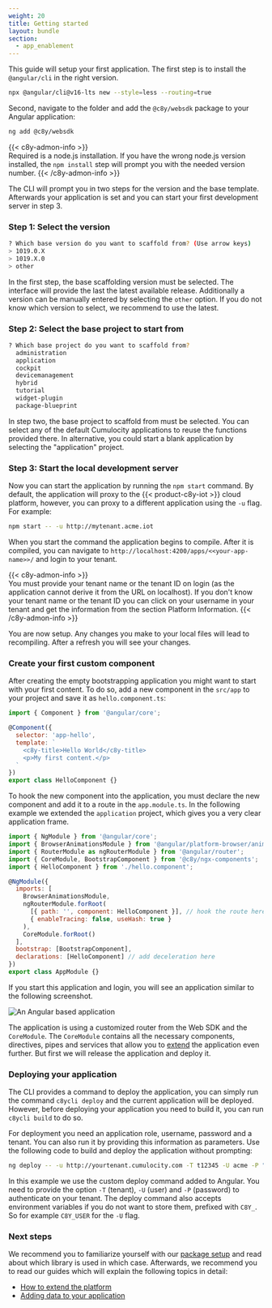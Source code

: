 ```yaml
---
weight: 20
title: Getting started
layout: bundle
section:
  - app_enablement
---
```


This guide will setup your first application. The first step is to install the `@angular/cli` in the right version.


```bash
npx @angular/cli@v16-lts new --style=less --routing=true
```

Second, navigate to the folder and add the `@c8y/websdk` package to your Angular application:

```bash
ng add @c8y/websdk
```


{{< c8y-admon-info >}}  
Required is a node.js installation. If you have the wrong node.js version installed, the `npm install` step will prompt you with the needed version number.
{{< /c8y-admon-info >}}

The CLI will prompt you in two steps for the version and the base template. Afterwards your application is set and you can start your first development server in step 3.

### Step 1: Select the version

```bash
? Which base version do you want to scaffold from? (Use arrow keys)
> 1019.0.X
> 1019.X.0
> other
```

In the first step, the base scaffolding version must be selected. The interface will provide the
last the latest available release. Additionally a version can be manually entered by selecting the
`other` option. If you do not know which version to select, we recommend to use the latest.

### Step 2: Select the base project to start from

```bash
? Which base project do you want to scaffold from?
  administration
  application
  cockpit
  devicemanagement
  hybrid
  tutorial
  widget-plugin
  package-blueprint
```

In step two, the base project to scaffold from must be selected. You can select any of the default
Cumulocity applications to reuse the functions provided there. In alternative, you could start a
blank application by selecting the "application" project.

### Step 3: Start the local development server

Now you can start the application by running the `npm start` command. By default, the
application will proxy to the {{< product-c8y-iot >}} cloud platform, however, you can proxy to a different
application using the `-u` flag. For example:

```bash
npm start -- -u http://mytenant.acme.iot
```

When you start the command the application begins to compile. After it is compiled, you can navigate to
`http://localhost:4200/apps/<<your-app-name>>/` and login to your tenant.

{{< c8y-admon-info >}}  
You must provide your tenant name or the tenant ID on login (as the application cannot derive it from the URL on localhost). If you don't know your tenant name or the tenant ID you can click on your username in your tenant and get the information from the section Platform Information.
{{< /c8y-admon-info >}}  

You are now setup. Any changes you make to your local files will lead to recompiling. After a
refresh you will see your changes.

### Create your first custom component

After creating the empty bootstrapping application you might want to start with your first content.
To do so, add a new component in the `src/app` to your project and save it as `hello.component.ts`:

```javascript
import { Component } from '@angular/core';

@Component({
  selector: 'app-hello',
  template: `
    <c8y-title>Hello World</c8y-title>
    <p>My first content.</p>
  `
})
export class HelloComponent {}
```

To hook the new component into the application, you must declare the new component and add it to
a route in the `app.module.ts`. In the following example we extended the `application` project,
which gives you a very clear application frame.

```javascript
import { NgModule } from '@angular/core';
import { BrowserAnimationsModule } from '@angular/platform-browser/animations';
import { RouterModule as ngRouterModule } from '@angular/router';
import { CoreModule, BootstrapComponent } from '@c8y/ngx-components';
import { HelloComponent } from './hello.component';

@NgModule({
  imports: [
    BrowserAnimationsModule,
    ngRouterModule.forRoot(
      [{ path: '', component: HelloComponent }], // hook the route here
      { enableTracing: false, useHash: true }
    ),
    CoreModule.forRoot()
  ],
  bootstrap: [BootstrapComponent],
  declarations: [HelloComponent] // add deceleration here
})
export class AppModule {}
```

If you start this application and login, you will see an application similar to the following
screenshot.

![An Angular based application](/images/web-sdk/hello-world-example.png)

The application is using a customized router from the Web SDK and the `CoreModule`. The `CoreModule`
contains all the necessary components, directives, pipes and services that allow you to
[extend](#/getting-started/guides/extension-points) the application even further. But first we will
release the application and deploy it.

### Deploying your application

The CLI provides a command to deploy the application, you can simply run the command `c8ycli deploy`
and the current application will be deployed. However, before deploying your application you need to
build it, you can run `c8ycli build` to do so.

For deployment you need an application role, username, password and a tenant. You can also run it by
providing this information as parameters. Use the following code to build and deploy the application
without prompting:

```bash
ng deploy -- -u http://yourtenant.cumulocity.com -T t12345 -U acme -P "*******"
```

In this example we use the custom deploy command added to Angular. You need to provide the option
`-T` (tenant), `-U` (user) and `-P` (password) to authenticate on your tenant. The deploy command
also accepts environment variables if you do not want to store them, prefixed with `C8Y_`. So for
example `C8Y_USER` for the `-U` flag.

### Next steps

We recommend you to familiarize yourself with our
[package setup](/web/introduction/#libraries) and read about which library is used in which case.
Afterwards, we recommend you to read our guides which will explain the following topics in detail:

- [How to extend the platform](#/getting-started/guides/extension-points)
- [Adding data to your application](#/getting-started/guides/data-access)

